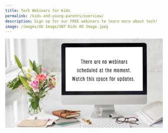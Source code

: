 ```yaml
---
title: Tech Webinars for Kids
permalink: /kids-and-young-parents/overview/
description: Sign up for our FREE webinars to learn more about tech!
image: /images/OG Image/SNT Kids OG Image.jpeg
---
```

![No webinars in October for parents and young kids](/images/No%20Webinar/No%20Webinar.png)